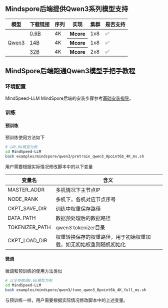 ## Mindspore后端提供Qwen3系列模型支持
<table>
  <thead>
    <tr>
      <th>模型</th>
      <th>下载链接</th>
      <th>序列</th>
      <th>实现</th>
      <th>集群</th>
      <th>是否支持</th>
    </tr>
  </thead>
  <tbody>
    <tr>
      <td rowspan="3"><a href="https://huggingface.co/Qwen">Qwen3</a></td>
      <td rowspan="1"><a href="https://huggingface.co/Qwen/Qwen3-0.6B/tree/main">0.6B</a></td>
      <td> 4K</td>
      <th>Mcore</th>
      <td>1x8</td>
      <td>✅</td>
      <tr>
      <td rowspan="1"><a href="https://huggingface.co/Qwen/Qwen3-14B/tree/main">14B</a></td>
      <td> 4K</td>
      <th>Mcore</th>
      <td>1x8</td>
      <td>✅</td>
      <tr>
      <td rowspan="1"><a href="https://huggingface.co/Qwen/Qwen3-32B/tree/main">32B</a></td>
      <td> 4K</td>
      <th>Mcore</th>
      <td>2x8</td>
      <td>✅</td>
      <tr>
    </tr>
  </tbody>
</table>

## MindSpore后端跑通Qwen3模型手把手教程


### 环境配置

MindSpeed-LLM MindSpore后端的安装步骤参考[基础安装指导](../../../docs/mindspore/features/install_guide.md)。

### 训练

#### 预训练

预训练使用方法如下
```sh
# 以0.6b模型为例
cd MindSpeed-LLM
bash examples/mindspore/qwen3/pretrain_qwen3_0point6b_4K_ms.sh
```
用户需要根据实际情况修改脚本中的以下变量

  |变量名  | 含义                                |
  |--------|-----------------------------------|
  | MASTER_ADDR | 多机情况下主节点IP                        |
  | NODE_RANK | 多机下，各机对应节点序号                      |
  | CKPT_SAVE_DIR | 训练中权重保存路径                         |
  | DATA_PATH | 数据预处理后的数据路径                       |
  | TOKENIZER_PATH | qwen3 tokenizer目录                 |
  | CKPT_LOAD_DIR | 权重转换保存的权重路径，用于初始权重加载，如无初始权重则随机初始化 |

#### 微调
微调和预训练的使用方法类似
```sh
# 以全参微调0.6b模型为例
cd MindSpeed-LLM
bash examples/mindspore/qwen3/tune_qwen3_0point6b_4K_full_ms.sh
```
与预训练一样，用户需要根据实际情况修改脚本中的上述变量。
